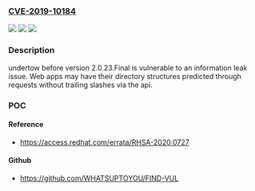 ### [CVE-2019-10184](https://cve.mitre.org/cgi-bin/cvename.cgi?name=CVE-2019-10184)
![](https://img.shields.io/static/v1?label=Product&message=undertow&color=blue)
![](https://img.shields.io/static/v1?label=Version&message=fixed%20in%202.0.23.Final%20&color=brightgreen)
![](https://img.shields.io/static/v1?label=Vulnerability&message=CWE-862&color=brightgreen)

### Description

undertow before version 2.0.23.Final is vulnerable to an information leak issue. Web apps may have their directory structures predicted through requests without trailing slashes via the api.

### POC

#### Reference
- https://access.redhat.com/errata/RHSA-2020:0727

#### Github
- https://github.com/WHATSUPTOYOU/FIND-VUL

